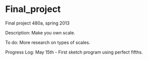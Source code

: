 Final_project
=============

Final project 480a, spring 2013

Description:
Make you own scale.

To do: More research on types of scales.


Progress Log:
May 15th - First sketch program using perfect fifths.
